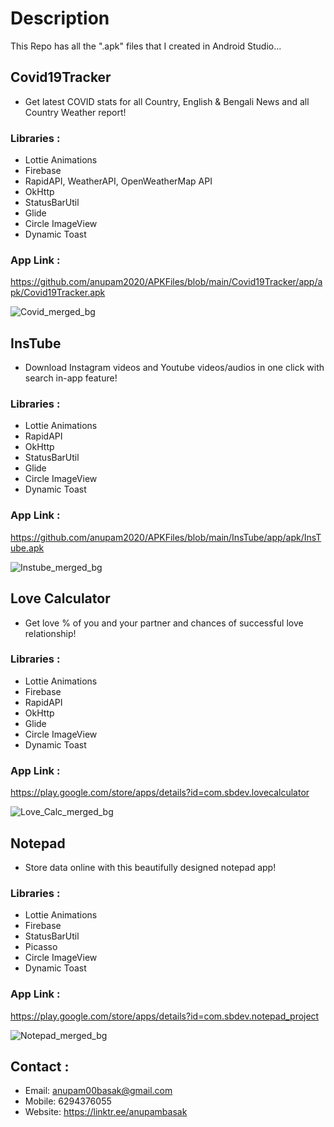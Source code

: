 # Description
This Repo has all the ".apk" files that I created in Android Studio...

## Covid19Tracker
* Get latest COVID stats for all Country, English & Bengali News and all Country Weather report!

### Libraries :
* Lottie Animations
* Firebase
* RapidAPI, WeatherAPI, OpenWeatherMap API
* OkHttp
* StatusBarUtil
* Glide
* Circle ImageView
* Dynamic Toast

### App Link :
https://github.com/anupam2020/APKFiles/blob/main/Covid19Tracker/app/apk/Covid19Tracker.apk

![Covid_merged_bg](https://user-images.githubusercontent.com/63058877/148568865-5b2a0ec2-e734-4125-b8d2-748204e25988.jpg)


## InsTube
* Download Instagram videos and Youtube videos/audios in one click with search in-app feature!


### Libraries :
* Lottie Animations
* RapidAPI
* OkHttp
* StatusBarUtil
* Glide
* Circle ImageView
* Dynamic Toast

### App Link :
https://github.com/anupam2020/APKFiles/blob/main/InsTube/app/apk/InsTube.apk

![Instube_merged_bg](https://user-images.githubusercontent.com/63058877/148605309-4cc5648b-8e93-424d-bef9-76a780ee98d4.jpg)


## Love Calculator
* Get love % of you and your partner and chances of successful love relationship!

### Libraries :
* Lottie Animations
* Firebase
* RapidAPI
* OkHttp
* Glide
* Circle ImageView
* Dynamic Toast

### App Link :
https://play.google.com/store/apps/details?id=com.sbdev.lovecalculator

![Love_Calc_merged_bg](https://user-images.githubusercontent.com/63058877/148569244-98bab96f-26e1-411a-b64d-50e52767f5d9.jpg)


## Notepad
* Store data online with this beautifully designed notepad app!

### Libraries :
* Lottie Animations
* Firebase
* StatusBarUtil
* Picasso
* Circle ImageView
* Dynamic Toast

### App Link :
https://play.google.com/store/apps/details?id=com.sbdev.notepad_project

![Notepad_merged_bg](https://user-images.githubusercontent.com/63058877/148631243-3cf28c21-bf2e-4287-acea-750721460eec.jpg)


## Contact :
* Email: anupam00basak@gmail.com
* Mobile: 6294376055
* Website: https://linktr.ee/anupambasak
